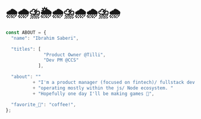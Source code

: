 # 🌧🌧⛈🌦🌧⛈🌧🌧⛈🌧

```typescript
const ABOUT = {
  "name": "Ibrahim Saberi",

  "titles": [
              "Product Owner @Tilli",
              "Dev PM @CCS"
            ],

  "about": ""
          + "I'm a product manager (focused on fintech)/ fullstack dev " 
          + "operating mostly within the js/ Node ecosystem. " 
          + "Hopefully one day I'll be making games 😬",

  "favorite_🍦": "coffee!",
};
```

<!--
**GeorgeIpsum/GeorgeIpsum** is a ✨ _special_ ✨ repository because its `README.md` (this file) appears on your GitHub profile.

Here are some ideas to get you started:

- 🔭 I’m currently working on ...
- 🌱 I’m currently learning ...
- 👯 I’m looking to collaborate on ...
- 🤔 I’m looking for help with ...
- 💬 Ask me about ...
- 📫 How to reach me: ...
- 😄 Pronouns: ...
- ⚡ Fun fact: ...
-->
